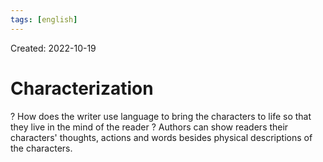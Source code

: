 ```yaml
---
tags: [english] 
---
```

Created: 2022-10-19

# Characterization
?
How does the writer use language to bring the characters to life so that they live in the mind of the reader ?
Authors can show readers their characters' thoughts, actions and words besides physical descriptions of the characters.
<!--SR:!2025-11-13,674,250-->
